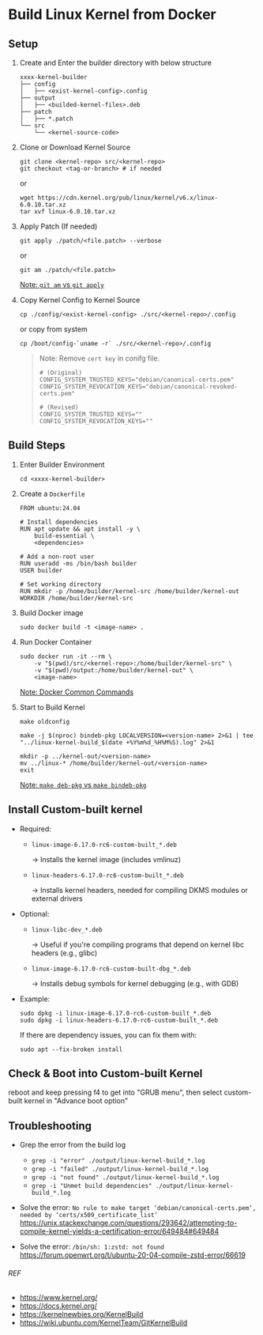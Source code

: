 # Build Linux Kernel from Docker

## Setup
1. Create and Enter the builder directory with below structure
    ```
    xxxx-kernel-builder
    ├── config
    │   ├── <exist-kernel-config>.config
    ├── output
    │   ├── <builded-kernel-files>.deb
    ├── patch
    │   ├── *.patch
    └── src
        └── <kernel-source-code>
    ```

2. Clone or Download Kernel Source
    ```
    git clone <kernel-repo> src/<kernel-repo>
    git checkout <tag-or-branch> # if needed
    ```
    or
    ```
    wget https://cdn.kernel.org/pub/linux/kernel/v6.x/linux-6.0.10.tar.xz
    tar xvf linux-6.0.10.tar.xz
    ```

3. Apply Patch (If needed)
    ```
    git apply ./patch/<file.patch> --verbose
    ```
    or
    ```
    git am ./patch/<file.patch>
    ```
    [Note: `git am` vs `git apply`](../note/git_patch.md)

4. Copy Kernel Config to Kernel Source
    ```
    cp ./config/<exist-kernel-config> ./src/<kernel-repo>/.config
    ```
    or copy from system
    ```
    cp /boot/config-`uname -r` ./src/<kernel-repo>/.config
    ```
    > Note: Remove `cert key` in conifg file.
    >   
    >   ```
    >   # (Original)
    >   CONFIG_SYSTEM_TRUSTED_KEYS="debian/canonical-certs.pem"
    >   CONFIG_SYSTEM_REVOCATION_KEYS="debian/canonical-revoked-certs.pem"
    >   ```
    >   ```
    >   # (Revised)
    >   CONFIG_SYSTEM_TRUSTED_KEYS=""
    >   CONFIG_SYSTEM_REVOCATION_KEYS=""
    >   ```

## Build Steps
1. Enter Builder Environment
    ```
    cd <xxxx-kernel-builder>
    ```

2. Create a `Dockerfile`
    ```
    FROM ubuntu:24.04

    # Install dependencies
    RUN apt update && apt install -y \
        build-essential \
        <dependencies>

    # Add a non-root user
    RUN useradd -ms /bin/bash builder
    USER builder

    # Set working directory
    RUN mkdir -p /home/builder/kernel-src /home/builder/kernel-out
    WORKDIR /home/builder/kernel-src
    ``` 

3. Build Docker image
    ```
    sudo docker build -t <image-name> .
    ```

4. Run Docker Container
    ```
    sudo docker run -it --rm \
        -v "$(pwd)/src/<kernel-repo>:/home/builder/kernel-src" \
        -v "$(pwd)/output:/home/builder/kernel-out" \
        <image-name>
    ```
    [Note: Docker Common Commands](../note/docker.md)

5. Start to Build Kernel
    ```
    make oldconfig

    make -j $(nproc) bindeb-pkg LOCALVERSION=<version-name> 2>&1 | tee "../linux-kernel-build_$(date +%Y%m%d_%H%M%S).log" 2>&1

    mkdir -p ../kernel-out/<version-name>
    mv ../linux-* /home/builder/kernel-out/<version-name>
    exit
    ```
    [Note: `make deb-pkg` vs `make bindeb-pkg`](../note/make_deb.md)

## Install Custom-built kernel
- Required:
    - `linux-image-6.17.0-rc6-custom-built_*.deb`
    
        → Installs the kernel image (includes vmlinuz)
    - `linux-headers-6.17.0-rc6-custom-built_*.deb`

        → Installs kernel headers, needed for compiling DKMS modules or external drivers
- Optional:
    - `linux-libc-dev_*.deb`
    
        → Useful if you're compiling programs that depend on kernel libc headers (e.g., glibc)
    - `linux-image-6.17.0-rc6-custom-built-dbg_*.deb`
    
        → Installs debug symbols for kernel debugging (e.g., with GDB)
- Example:
    ```
    sudo dpkg -i linux-image-6.17.0-rc6-custom-built_*.deb
    sudo dpkg -i linux-headers-6.17.0-rc6-custom-built_*.deb
    ```
    If there are dependency issues, you can fix them with:
    ```
    sudo apt --fix-broken install
    ```

## Check & Boot into Custom-built Kernel
reboot and keep pressing f4 to get into "GRUB menu", then select custom-built kernel in "Advance boot option"

## Troubleshooting
- Grep the error from the build log
    - `grep -i "error" ./output/linux-kernel-build_*.log`
    - `grep -i "failed" ./output/linux-kernel-build_*.log`
    - `grep -i "not found" ./output/linux-kernel-build_*.log`
    - `grep -i "Unmet build dependencies" ./output/linux-kernel-build_*.log`

- Solve the error: `No rule to make target ‘debian/canonical-certs.pem‘, needed by ‘certs/x509_certificate_list‘`
https://unix.stackexchange.com/questions/293642/attempting-to-compile-kernel-yields-a-certification-error/649484#649484
- Solve the error: `/bin/sh: 1:zstd: not found`
https://forum.openwrt.org/t/ubuntu-20-04-compile-zstd-error/66619

###### REF
- https://www.kernel.org/
- https://docs.kernel.org/
- https://kernelnewbies.org/KernelBuild
- https://wiki.ubuntu.com/KernelTeam/GitKernelBuild

